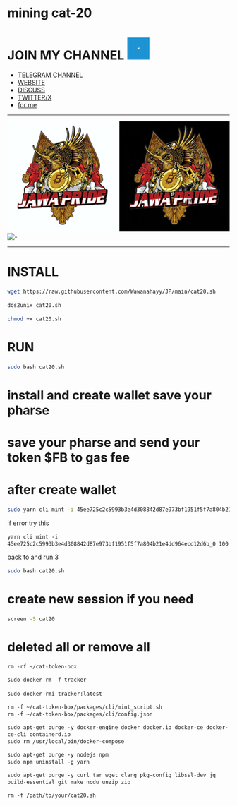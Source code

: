 # mining cat-20

# JOIN MY CHANNEL <img src="https://github.com/Wawanahayy/Autonomys-Network-/blob/main/telegram.gif" alt="JOIN MY CHANNEL" width="50" height="50">
- [TELEGRAM CHANNEL](https://t.me/AirdropJP_JawaPride)
- [WEBSITE](https://linktr.ee/Jawa_Pride_ID)
- [DISCUSS](https://t.me/AirdropJPdiskusi)
- [TWITTER/X](https://x.com/JAWAPRIDE_ID)
- [for me](https://t.me/timplexzz)
- - - - - - - - -
<img src="https://github.com/Wawanahayy/Autonomys-Network-/blob/main/photo.jpg" alt="-" width="250" height="250"> <img src="https://github.com/Wawanahayy/Autonomys-Network-/blob/main/photo1.jpg" alt="-" width="250" height="250"> <img src="https://github.com/Wawanahayy/Autonomys-Network-/blob/main/2in1.gif" alt="-" width="250" height="250">
- - - - - - - - -


# INSTALL
```bash
wget https://raw.githubusercontent.com/Wawanahayy/JP/main/cat20.sh
```
```bash
dos2unix cat20.sh
```
```bash
chmod +x cat20.sh
```
# RUN
```bash
sudo bash cat20.sh
```
# install and create wallet save your pharse
# save your pharse and send your token $FB to gas fee

# after create wallet
```bash
sudo yarn cli mint -i 45ee725c2c5993b3e4d308842d87e973bf1951f5f7a804b21e4dd964ecd12d6b_0 100
```
if error try this
```
yarn cli mint -i 45ee725c2c5993b3e4d308842d87e973bf1951f5f7a804b21e4dd964ecd12d6b_0 100
```
back to and run 3
```bash
sudo bash cat20.sh
```

# create new session if you need
```bash
screen -S cat20
```

# deleted all or remove all

```
rm -rf ~/cat-token-box
```
```
sudo docker rm -f tracker

sudo docker rmi tracker:latest
```
```
rm -f ~/cat-token-box/packages/cli/mint_script.sh
rm -f ~/cat-token-box/packages/cli/config.json
```
```
sudo apt-get purge -y docker-engine docker docker.io docker-ce docker-ce-cli containerd.io
sudo rm /usr/local/bin/docker-compose
```
```
sudo apt-get purge -y nodejs npm
sudo npm uninstall -g yarn
```
```
sudo apt-get purge -y curl tar wget clang pkg-config libssl-dev jq build-essential git make ncdu unzip zip
```
```
rm -f /path/to/your/cat20.sh
```
